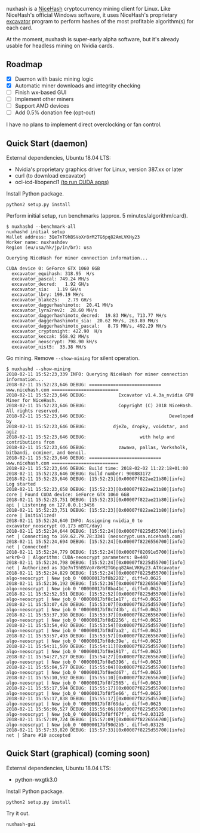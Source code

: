 nuxhash is a [NiceHash](https://nicehash.com) cryptocurrency mining client for
Linux. Like NiceHash's official Windows software, it uses NiceHash's proprietary
[excavator](https://github.com/nicehash/excavator) program to perform hashes of
the most profitable algorithm(s) for each card.

At the moment, nuxhash is super-early alpha software, but it's already usable
for headless mining on Nvidia cards.

## Roadmap

- [x] Daemon with basic mining logic
- [x] Automatic miner downloads and integrity checking
- [ ] Finish wx-based GUI
- [ ] Implement other miners
- [ ] Support AMD devices
- [ ] Add 0.5% donation fee (opt-out)

I have no plans to implement direct overclocking or fan control.

## Quick Start (daemon)

External dependencies, Ubuntu 18.04 LTS:

* Nvidia's proprietary graphics driver for Linux, version 387.xx or later
* curl (to download excavator)
* ocl-icd-libopencl1 [(to run CUDA apps)](https://askubuntu.com/questions/1032430/opencl-with-nvidia-390-on-ubunut-18-04)

Install Python package.

```
python2 setup.py install
```

Perform initial setup, run benchmarks (approx. 5 minutes/algorithm/card).

```
$ nuxhashd --benchmark-all
nuxhashd initial setup
Wallet address: 3Qe7nT9hBSVoXr8rM2TG6pq82AmLVKHy23
Worker name: nuxhashdev
Region (eu/usa/hk/jp/in/br): usa

Querying NiceHash for miner connection information...

CUDA device 0: GeForce GTX 1060 6GB
  excavator_equihash: 318.95  H/s
  excavator_pascal: 749.24 MH/s
  excavator_decred:   1.92 GH/s
  excavator_sia:   1.19 GH/s
  excavator_lbry: 199.19 MH/s
  excavator_blake2s:   2.79 GH/s
  excavator_daggerhashimoto:  20.41 MH/s
  excavator_lyra2rev2:  28.60 MH/s
  excavator_daggerhashimoto_decred:  19.83 MH/s, 713.77 MH/s
  excavator_daggerhashimoto_sia:  20.62 MH/s, 263.89 MH/s
  excavator_daggerhashimoto_pascal:   8.79 MH/s, 492.29 MH/s
  excavator_cryptonight: 422.90  H/s
  excavator_keccak: 568.92 MH/s
  excavator_neoscrypt: 798.90 kH/s
  excavator_nist5:  33.38 MH/s
```

Go mining. Remove `--show-mining` for silent operation.

```
$ nuxhashd --show-mining
2018-02-11 15:52:23,339 INFO: Querying NiceHash for miner connection information...
2018-02-11 15:52:23,646 DEBUG: =========================== www.nicehash.com =========================
2018-02-11 15:52:23,646 DEBUG:            Excavator v1.4.3a_nvidia GPU Miner for NiceHash.
2018-02-11 15:52:23,646 DEBUG:            Copyright (C) 2018 NiceHash. All rights reserved.
2018-02-11 15:52:23,646 DEBUG:                               Developed by
2018-02-11 15:52:23,646 DEBUG:          djeZo, dropky, voidstar, and agiz
2018-02-11 15:52:23,646 DEBUG:                    with help and contributions from
2018-02-11 15:52:23,646 DEBUG:            zawawa, pallas, Vorksholk, bitbandi, ocminer, and Genoil.
2018-02-11 15:52:23,646 DEBUG: =========================== www.nicehash.com =========================
2018-02-11 15:52:23,646 DEBUG: Build time: 2018-02-02 11:22:18+01:00
2018-02-11 15:52:23,646 DEBUG: Build number: 900883172
2018-02-11 15:52:23,646 DEBUG: [15:52:23][0x00007f822ae21b80][info] Log started
2018-02-11 15:52:23,658 DEBUG: [15:52:23][0x00007f822ae21b80][info] core | Found CUDA device: GeForce GTX 1060 6GB
2018-02-11 15:52:23,751 DEBUG: [15:52:23][0x00007f822ae21b80][info] api | Listening on 127.0.0.1:3456
2018-02-11 15:52:23,751 DEBUG: [15:52:23][0x00007f822ae21b80][info] core | Initialized!
2018-02-11 15:52:24,640 INFO: Assigning nvidia_0 to excavator_neoscrypt (0.173 mBTC/day)
2018-02-11 15:52:24,644 DEBUG: [15:52:24][0x00007f8225d55700][info] net | Connecting to 169.62.79.78:3341 (neoscrypt.usa.nicehash.com)
2018-02-11 15:52:24,694 DEBUG: [15:52:24][0x00007f8226556700][info] net | Connected!
2018-02-11 15:52:24,779 DEBUG: [15:52:24][0x00007f82091e5700][info] wrkr0-0 | Algorithm: CUDA-neoscrypt parameters: B=440
2018-02-11 15:52:24,798 DEBUG: [15:52:24][0x00007f8225d55700][info] net | Authorized as 3Qe7nT9hBSVoXr8rM2TG6pq82AmLVKHy23.ATXcavator
2018-02-11 15:52:24,829 DEBUG: [15:52:24][0x00007f8225d55700][info] algo-neoscrypt | New job_0 '00000017bf8b2202', diff=0.0625
2018-02-11 15:52:36,192 DEBUG: [15:52:36][0x00007f8226556700][info] algo-neoscrypt | New job_0 '00000017bf8ba41c', diff=0.0625
2018-02-11 15:52:52,931 DEBUG: [15:52:52][0x00007f8225d55700][info] algo-neoscrypt | New job_0 '00000017bf8c1e17', diff=0.0625
2018-02-11 15:53:07,428 DEBUG: [15:53:07][0x00007f8225d55700][info] algo-neoscrypt | New job_0 '00000017bf8c743b', diff=0.0625
2018-02-11 15:53:37,398 DEBUG: [15:53:37][0x00007f8226556700][info] algo-neoscrypt | New job_0 '00000017bf8d2256', diff=0.0625
2018-02-11 15:53:54,492 DEBUG: [15:53:54][0x00007f8225d55700][info] algo-neoscrypt | New job_0 '00000017bf8d7aa2', diff=0.0625
2018-02-11 15:53:57,493 DEBUG: [15:53:57][0x00007f8226556700][info] algo-neoscrypt | New job_0 '00000017bf8dc39e', diff=0.0625
2018-02-11 15:54:11,509 DEBUG: [15:54:11][0x00007f8225d55700][info] algo-neoscrypt | New job_0 '00000017bf8e1917', diff=0.0625
2018-02-11 15:54:27,527 DEBUG: [15:54:27][0x00007f8226556700][info] algo-neoscrypt | New job_0 '00000017bf8e5396', diff=0.0625
2018-02-11 15:55:04,577 DEBUG: [15:55:04][0x00007f8225d55700][info] algo-neoscrypt | New job_0 '00000017bf8edd67', diff=0.0625
2018-02-11 15:55:10,592 DEBUG: [15:55:10][0x00007f8226556700][info] algo-neoscrypt | New job_0 '00000017bf8f2565', diff=0.0625
2018-02-11 15:55:17,594 DEBUG: [15:55:17][0x00007f8225d55700][info] algo-neoscrypt | New job_0 '00000017bf8f5e66', diff=0.0625
2018-02-11 15:55:17,838 DEBUG: [15:55:17][0x00007f8225d55700][info] algo-neoscrypt | New job_0 '00000017bf8f69da', diff=0.0625
2018-02-11 15:56:06,527 DEBUG: [15:56:06][0x00007f8225d55700][info] algo-neoscrypt | New job_0 '00000017bf8ff67f', diff=0.03125
2018-02-11 15:57:09,724 DEBUG: [15:57:09][0x00007f8226556700][info] algo-neoscrypt | New job_0 '00000017bf90d2b5', diff=0.03125
2018-02-11 15:57:33,820 DEBUG: [15:57:33][0x00007f8225d55700][info] net | Share #10 accepted
```

## Quick Start (graphical) (coming soon)

External dependencies, Ubuntu 18.04 LTS:

* python-wxgtk3.0

Install Python package.

```
python2 setup.py install
```

Try it out.

```
nuxhash-gui
```
